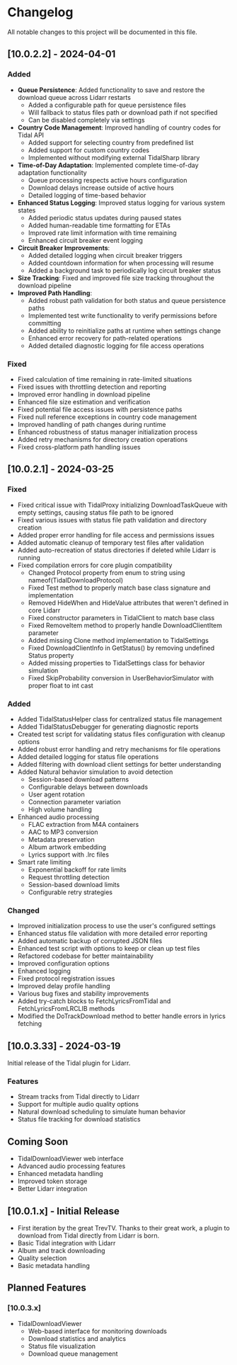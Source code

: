 # Changelog

All notable changes to this project will be documented in this file.

## [10.0.2.2] - 2024-04-01

### Added
- **Queue Persistence**: Added functionality to save and restore the download queue across Lidarr restarts
  - Added a configurable path for queue persistence files
  - Will fallback to status files path or download path if not specified
  - Can be disabled completely via settings
- **Country Code Management**: Improved handling of country codes for Tidal API
  - Added support for selecting country from predefined list
  - Added support for custom country codes
  - Implemented without modifying external TidalSharp library
- **Time-of-Day Adaptation**: Implemented complete time-of-day adaptation functionality
  - Queue processing respects active hours configuration
  - Download delays increase outside of active hours
  - Detailed logging of time-based behavior
- **Enhanced Status Logging**: Improved status logging for various system states
  - Added periodic status updates during paused states
  - Added human-readable time formatting for ETAs
  - Improved rate limit information with time remaining
  - Enhanced circuit breaker event logging
- **Circuit Breaker Improvements**:
  - Added detailed logging when circuit breaker triggers
  - Added countdown information for when processing will resume
  - Added a background task to periodically log circuit breaker status
- **Size Tracking**: Fixed and improved file size tracking throughout the download pipeline
- **Improved Path Handling**:
  - Added robust path validation for both status and queue persistence paths
  - Implemented test write functionality to verify permissions before committing
  - Added ability to reinitialize paths at runtime when settings change
  - Enhanced error recovery for path-related operations
  - Added detailed diagnostic logging for file access operations

### Fixed
- Fixed calculation of time remaining in rate-limited situations
- Fixed issues with throttling detection and reporting
- Improved error handling in download pipeline
- Enhanced file size estimation and verification
- Fixed potential file access issues with persistence paths
- Fixed null reference exceptions in country code management
- Improved handling of path changes during runtime
- Enhanced robustness of status manager initialization process
- Added retry mechanisms for directory creation operations
- Fixed cross-platform path handling issues

## [10.0.2.1] - 2024-03-25

### Fixed
- Fixed critical issue with TidalProxy initializing DownloadTaskQueue with empty settings, causing status file path to be ignored
- Fixed various issues with status file path validation and directory creation
- Added proper error handling for file access and permissions issues
- Added automatic cleanup of temporary test files after validation
- Added auto-recreation of status directories if deleted while Lidarr is running
- Fixed compilation errors for core plugin compatibility
  - Changed Protocol property from enum to string using nameof(TidalDownloadProtocol)
  - Fixed Test method to properly match base class signature and implementation
  - Removed HideWhen and HideValue attributes that weren't defined in core Lidarr
  - Fixed constructor parameters in TidalClient to match base class
  - Fixed RemoveItem method to properly handle DownloadClientItem parameter
  - Added missing Clone method implementation to TidalSettings
  - Fixed DownloadClientInfo in GetStatus() by removing undefined Status property
  - Added missing properties to TidalSettings class for behavior simulation
  - Fixed SkipProbability conversion in UserBehaviorSimulator with proper float to int cast

### Added
- Added TidalStatusHelper class for centralized status file management
- Added TidalStatusDebugger for generating diagnostic reports
- Created test script for validating status files configuration with cleanup options
- Added robust error handling and retry mechanisms for file operations
- Added detailed logging for status file operations
- Added filtering with download client settings for better understanding
- Added Natural behavior simulation to avoid detection
  - Session-based download patterns
  - Configurable delays between downloads
  - User agent rotation
  - Connection parameter variation
  - High volume handling
- Enhanced audio processing
  - FLAC extraction from M4A containers
  - AAC to MP3 conversion
  - Metadata preservation
  - Album artwork embedding
  - Lyrics support with .lrc files
- Smart rate limiting
  - Exponential backoff for rate limits
  - Request throttling detection
  - Session-based download limits
  - Configurable retry strategies

### Changed
- Improved initialization process to use the user's configured settings
- Enhanced status file validation with more detailed error reporting
- Added automatic backup of corrupted JSON files
- Enhanced test script with options to keep or clean up test files
- Refactored codebase for better maintainability
- Improved configuration options
- Enhanced logging
- Fixed protocol registration issues
- Improved delay profile handling
- Various bug fixes and stability improvements
- Added try-catch blocks to FetchLyricsFromTidal and FetchLyricsFromLRCLIB methods
- Modified the DoTrackDownload method to better handle errors in lyrics fetching

## [10.0.3.33] - 2024-03-19

Initial release of the Tidal plugin for Lidarr.

### Features
- Stream tracks from Tidal directly to Lidarr
- Support for multiple audio quality options
- Natural download scheduling to simulate human behavior
- Status file tracking for download statistics

## Coming Soon
- TidalDownloadViewer web interface
- Advanced audio processing features
- Enhanced metadata handling
- Improved token storage
- Better Lidarr integration

## [10.0.1.x] - Initial Release
- First iteration by the great TrevTV. Thanks to their great work, a plugin to download from Tidal directly from Lidarr is born.
- Basic Tidal integration with Lidarr
- Album and track downloading
- Quality selection
- Basic metadata handling

## Planned Features
### [10.0.3.x]
- TidalDownloadViewer
  - Web-based interface for monitoring downloads
  - Download statistics and analytics
  - Status file visualization
  - Download queue management
